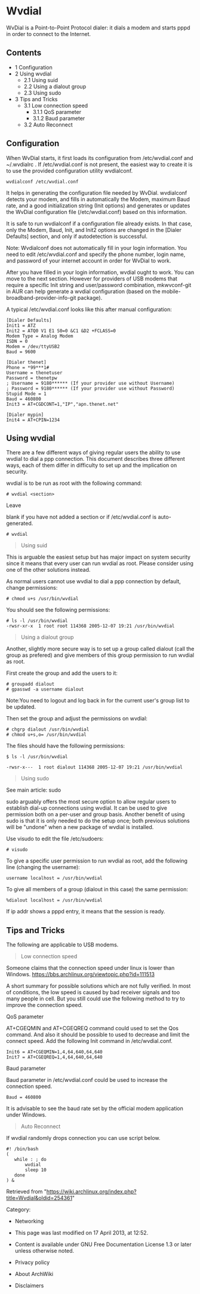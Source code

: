 Wvdial
======

WvDial is a Point-to-Point Protocol dialer: it dials a modem and starts
pppd in order to connect to the Internet.

Contents
--------

-   1 Configuration
-   2 Using wvdial
    -   2.1 Using suid
    -   2.2 Using a dialout group
    -   2.3 Using sudo
-   3 Tips and Tricks
    -   3.1 Low connection speed
        -   3.1.1 QoS parameter
        -   3.1.2 Baud parameter
    -   3.2 Auto Reconnect

Configuration
-------------

When WvDial starts, it first loads its configuration from
/etc/wvdial.conf and ~/.wvdialrc . If /etc/wvdial.conf is not present,
the easiest way to create it is to use the provided configuration
utility wvdialconf.

    wvdialconf /etc/wvdial.conf

It helps in generating the configuration file needed by WvDial.
wvdialconf detects your modem, and fills in automatically the Modem,
maximum Baud rate, and a good initialization string (Init options) and
generates or updates the WvDial configuration file (/etc/wvdial.conf)
based on this information.

It is safe to run wvdialconf if a configuration file already exists. In
that case, only the Modem, Baud, Init, and Init2 options are changed in
the [Dialer Defaults] section, and only if autodetection is successful.

Note: Wvdialconf does not automatically fill in your login information.
You need to edit /etc/wvdial.conf and specify the phone number, login
name, and password of your internet account in order for WvDial to work.

After you have filled in your login information, wvdial ought to work.
You can move to the next section. However for providers of USB modems
that require a specific Init string and user/password combination,
mkwvconf-git in AUR can help generate a wvdial configuration (based on
the mobile-broadband-provider-info-git package).

A typical /etc/wvdial.conf looks like this after manual configuration:

    [Dialer Defaults]
    Init1 = ATZ
    Init2 = ATQ0 V1 E1 S0=0 &C1 &D2 +FCLASS=0
    Modem Type = Analog Modem
    ISDN = 0
    Modem = /dev/ttyUSB2
    Baud = 9600

    [Dialer thenet]
    Phone = *99***1#
    Username = thenetuser
    Password = thenetpw
    ; Username = 9180****** (If your provider use without Username)
    ; Password = 9180****** (If your provider use without Password)
    Stupid Mode = 1
    Baud = 460800
    Init3 = AT+CGDCONT=1,"IP","apn.thenet.net"

    [Dialer mypin]
    Init4 = AT+CPIN=1234

Using wvdial
------------

There are a few different ways of giving regular users the ability to
use wvdial to dial a ppp connection. This document describes three
different ways, each of them differ in difficulty to set up and the
implication on security.

wvdial is to be run as root with the following command:

    # wvdial <section>

Leave <section> blank if you have not added a section or if
/etc/wvdial.conf is auto-generated.

    # wvdial

> Using suid

This is arguable the easiest setup but has major impact on system
security since it means that every user can run wvdial as root. Please
consider using one of the other solutions instead.

As normal users cannot use wvdial to dial a ppp connection by default,
change permissions:

    # chmod u+s /usr/bin/wvdial

You should see the following permissions:

    # ls -l /usr/bin/wvdial
    -rwsr-xr-x  1 root root 114368 2005-12-07 19:21 /usr/bin/wvdial

> Using a dialout group

Another, slightly more secure way is to set up a group called dialout
(call the group as prefered) and give members of this group permission
to run wvdial as root.

First create the group and add the users to it:

    # groupadd dialout
    # gpasswd -a username dialout

Note:You need to logout and log back in for the current user's group
list to be updated.

Then set the group and adjust the permissions on wvdial:

    # chgrp dialout /usr/bin/wvdial
    # chmod u+s,o= /usr/bin/wvdial

The files should have the following permissions:

    $ ls -l /usr/bin/wvdial

    -rwsr-x---  1 root dialout 114368 2005-12-07 19:21 /usr/bin/wvdial

> Using sudo

See main article: sudo

sudo arguably offers the most secure option to allow regular users to
establish dial-up connections using wvdial. It can be used to give
permission both on a per-user and group basis. Another benefit of using
sudo is that it is only needed to do the setup once; both previous
solutions will be "undone" when a new package of wvdial is installed.

Use visudo to edit the file /etc/sudoers:

    # visudo

To give a specific user permission to run wvdial as root, add the
following line (changing the username):

    username localhost = /usr/bin/wvdial

To give all members of a group (dialout in this case) the same
permission:

    %dialout localhost = /usr/bin/wvdial

If ip addr shows a pppd entry, it means that the session is ready.

Tips and Tricks
---------------

The following are applicable to USB modems.

> Low connection speed

Someone claims that the connection speed under linux is lower than
Windows. https://bbs.archlinux.org/viewtopic.php?id=111513

A short summary for possible solutions which are not fully verified. In
most of conditions, the low speed is caused by bad receiver signals and
too many people in cell. But you still could use the following method to
try to improve the connection speed.

QoS parameter

AT+CGEQMIN and AT+CGEQREQ command could used to set the Qos command. And
also it should be possible to used to decrease and limit the connect
speed. Add the following Init command in /etc/wvdial.conf.

    Init6 = AT+CGEQMIN=1,4,64,640,64,640
    Init7 = AT+CGEQREQ=1,4,64,640,64,640

Baud parameter

Baud parameter in /etc/wvdial.conf could be used to increase the
connection speed.

    Baud = 460800

It is advisable to see the baud rate set by the official modem
application under Windows.

> Auto Reconnect

If wvdial randomly drops connection you can use script below.

    #! /bin/bash
    (
       while : ; do
           wvdial
           sleep 10
       done
    ) &

Retrieved from
"https://wiki.archlinux.org/index.php?title=Wvdial&oldid=254361"

Category:

-   Networking

-   This page was last modified on 17 April 2013, at 12:52.
-   Content is available under GNU Free Documentation License 1.3 or
    later unless otherwise noted.
-   Privacy policy
-   About ArchWiki
-   Disclaimers
